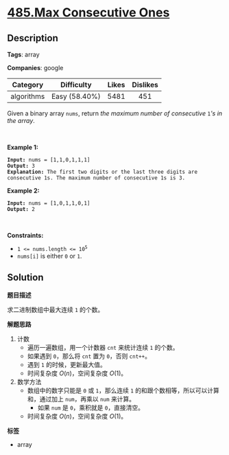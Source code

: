 # [485.Max Consecutive Ones](https://leetcode.com/problems/max-consecutive-ones/description/)

## Description

**Tags**: array

**Companies**: google

|  Category  |  Difficulty   | Likes | Dislikes |
| :--------: | :-----------: | :---: | :------: |
| algorithms | Easy (58.40%) | 5481  |   451    |

<p>Given a binary array <code>nums</code>, return <em>the maximum number of consecutive </em><code>1</code><em>&#39;s in the array</em>.</p>
<p>&nbsp;</p>
<p><strong class="example">Example 1:</strong></p>
<pre><code><strong>Input:</strong> nums = [1,1,0,1,1,1]
<strong>Output:</strong> 3
<strong>Explanation:</strong> The first two digits or the last three digits are consecutive 1s. The maximum number of consecutive 1s is 3.</code></pre>
<p><strong class="example">Example 2:</strong></p>
<pre><code><strong>Input:</strong> nums = [1,0,1,1,0,1]
<strong>Output:</strong> 2</code></pre>
<p>&nbsp;</p>
<p><strong>Constraints:</strong></p>
<ul>
  <li><code>1 &lt;= nums.length &lt;= 10<sup>5</sup></code></li>
  <li><code>nums[i]</code> is either <code>0</code> or <code>1</code>.</li>
</ul>

## Solution

**题目描述**

求二进制数组中最大连续 `1` 的个数。

**解题思路**

1. 计数
   - 遍历一遍数组，用一个计数器 `cnt` 来统计连续 `1` 的个数。
   - 如果遇到 `0`，那么将 `cnt` 置为 `0`，否则 `cnt++`。
   - 遇到 `1` 的时候，更新最大值。
   - 时间复杂度 $O(n)$，空间复杂度 $O(1)$。
2. 数学方法
   - 数组中的数字只能是 `0` 或 `1`，那么连续 `1` 的和跟个数相等，所以可以计算和，通过加上 `num`，再乘以 `num` 来计算。
     - 如果 `num` 是 `0`，乘积就是 `0`，直接清空。
   - 时间复杂度 $O(n)$，空间复杂度 $O(1)$。

**标签**

- array
